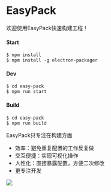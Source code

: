 # EasyPack

欢迎使用EasyPack快速构建工程！

#### Start

```
$ npm install
$ npm install -g electron-packager
```



#### Dev

```
$ cd easy-pack
$ npm run start
```



#### Build

```
$ cd easy-pack
$ npm run build
```



EasyPack只专注在构建方面

- 效率：避免重复配置的工作反复做
- 交互便捷：实现可视化操作
- 人性化：直接暴露配置，方便二次修改
- 更专注开发



![](http://ww1.sinaimg.cn/large/63885f75ly1frbcliuwonj209q0n2wg5.jpg)




